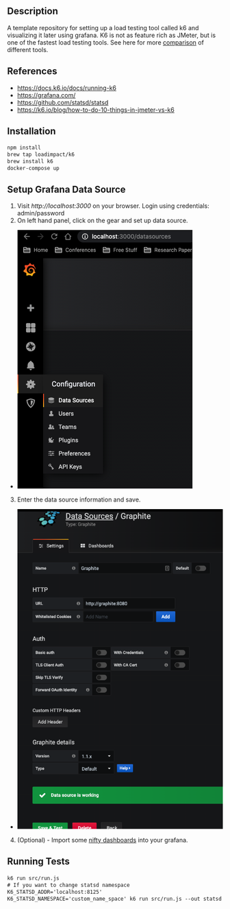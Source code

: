 ## Description
A template repository for setting up a load testing tool called k6 and visualizing it later using grafana.
K6 is not as feature rich as JMeter, but is one of the fastest load testing tools. See here for more [comparison](https://k6.io/blog/comparing-best-open-source-load-testing-tools) of different tools.

## References
- https://docs.k6.io/docs/running-k6
- https://grafana.com/
- https://github.com/statsd/statsd
- https://k6.io/blog/how-to-do-10-things-in-jmeter-vs-k6

##  Installation
```$xslt
npm install
brew tap loadimpact/k6
brew install k6
docker-compose up
```

## Setup Grafana Data Source
1. Visit *http://localhost:3000* on your browser. Login using credentials: admin/password
2. On left hand panel, click on the gear and set up data source.
- ![datasource](./assets/datasource.png)

3. Enter the data source information and save.
- ![datasource](./assets/graphite.png)
4. (Optional) - Import some [nifty dashboards](https://grafana.com/grafana/dashboards/2587) into your grafana.

##  Running Tests
```
k6 run src/run.js
# If you want to change statsd namespace
K6_STATSD_ADDR='localhost:8125' K6_STATSD_NAMESPACE='custom_name_space' k6 run src/run.js --out statsd
```
